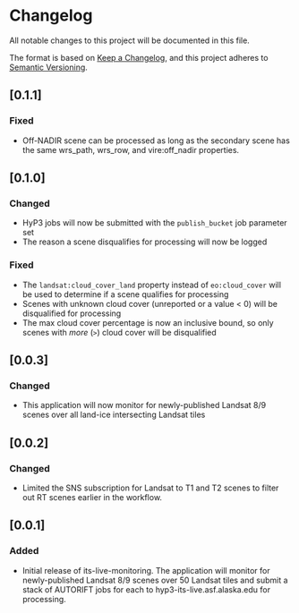 # Changelog
All notable changes to this project will be documented in this file.

The format is based on [Keep a Changelog](https://keepachangelog.com/en/1.0.0/),
and this project adheres to [Semantic Versioning](https://semver.org/spec/v2.0.0.html).

## [0.1.1]

### Fixed
- Off-NADIR scene can be processed as long as the secondary scene has the same wrs_path, wrs_row, and vire:off_nadir properties. 

##  [0.1.0]

### Changed
- HyP3 jobs will now be submitted with the `publish_bucket` job parameter set
- The reason a scene disqualifies for processing will now be logged

### Fixed
- The `landsat:cloud_cover_land` property instead of `eo:cloud_cover` will be used to determine if a scene qualifies for processing
- Scenes with unknown cloud cover (unreported or a value < 0) will be disqualified for processing
- The max cloud cover percentage is now an inclusive bound, so only scenes with *more* (`>`) cloud cover will be disqualified 

## [0.0.3]

### Changed
- This application will now monitor for newly-published Landsat 8/9 scenes over all land-ice intersecting Landsat tiles


## [0.0.2]

### Changed
- Limited the SNS subscription for Landsat to T1 and T2 scenes to filter out RT scenes earlier in the workflow.

## [0.0.1]

### Added
- Initial release of its-live-monitoring. The application will monitor for newly-published Landsat 8/9 scenes over 50
  Landsat tiles and submit a stack of AUTORIFT jobs for each to hyp3-its-live.asf.alaska.edu for processing.
